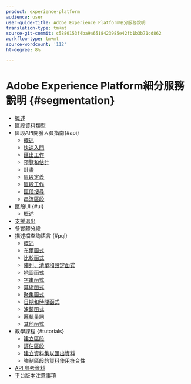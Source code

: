 ```yaml
---
product: experience-platform
audience: user
user-guide-title: Adobe Experience Platform細分服務說明
translation-type: tm+mt
source-git-commit: c5880153f4ba9a6518423985e42fb1b3b71cd862
workflow-type: tm+mt
source-wordcount: '112'
ht-degree: 8%

---
```



# Adobe Experience Platform細分服務說明 {#segmentation}

- [概述](home.md)
- [區段資料類型](data-types.md)
- 區段API開發人員指南{#api}
   - [概述](api/overview.md)
   - [快速入門](api/getting-started.md)
   - [匯出工作](api/export-jobs.md)
   - [預覽和估計](api/previews-and-estimates.md)
   - [計畫](api/schedules.md)
   - [區段定義](api/segment-definitions.md)
   - [區段工作](api/segment-jobs.md)
   - [區段搜尋](api/segment-search.md)
   - [串流區段](api/streaming-segmentation.md)
- 區段UI {#ui}
   - [概述](ui/overview.md)
- [支援退出](honoring-opt-outs.md)
- [多實體分段](multi-entity-segmentation.md)
- 描述檔查詢語言 {#pql}
   - [概述](pql/overview.md)
   - [布爾函式](pql/boolean-functions.md)
   - [比較函式](pql/comparison-functions.md)
   - [陣列、清單和設定函式](pql/array-functions.md)
   - [地圖函式](pql/map-functions.md)
   - [字串函式](pql/string-functions.md)
   - [算術函式](pql/arithmetic-functions.md)
   - [聚集函式](pql/aggregation-functions.md)
   - [日期和時間函式](pql/datetime-functions.md)
   - [濾鏡函式](pql/filter-functions.md)
   - [邏輯量詞](pql/logical-quantifiers.md)
   - [其他函式](pql/misc-functions.md)
- 教學課程 {#tutorials}
   - [建立區段](tutorials/create-a-segment.md)
   - [評估區段](tutorials/evaluate-a-segment.md)
   - [建立資料集以匯出資料](tutorials/create-dataset-export-segment.md)
   - [強制區段的資料使用符合性](tutorials/governance.md)
- [API 參考資料](https://www.adobe.io/apis/experienceplatform/home/api-reference.html#!acpdr/swagger-specs/segmentation.yaml)
- [平台版本注意事項](https://www.adobe.com/go/platform-release-notes-en)